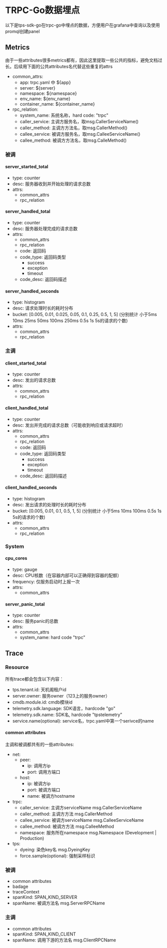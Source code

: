 # TRPC-Go数据埋点

以下是tps-sdk-go在trpc-go中埋点的数据，方便用户在grafana中查询以及使用promql创建panel

## Metrics

由于一些attributes很多metrics都有，因此这里提取一些公共的指标，避免文档过长。后续用下面的公共attributes名代替这些重复的attrs
* common_attrs:
    * app: trpc.yaml 中 ${app}
    * server: ${server}
    * namespace: ${namespace}
    * env_name: ${env_name}
    * container_name: ${container_name}
* rpc_relation:
    * system_name: 系统名称，hard code: "trpc"
    * caller_service: 主调方服务名，取msg.CallerServiceName()
    * caller_method: 主调方方法名，取msg.CallerMethod()
    * callee_service: 被调方服务名，取msg.CalleeServiceName()
    * callee_method: 被调方方法名，取msg.CalleMethod()

### 被调

#### server_started_total
* type: counter
* desc: 服务器收到并开始处理的请求总数
* attrs:
    * common_attrs
    * rpc_relation


#### server_handled_total
* type: counter
* desc: 服务器处理完成的请求总数
* attrs: 
    * common_attrs
    * rpc_relation
    * code: 返回码
    * code_type: 返回码类型
        * success
        * exception
        * timeout
    * code_desc: 返回码描述

#### server_handled_seconds
* type: histogram
* desc: 请求处理时长的耗时分布
* bucket: [0.005, 0.01, 0.025, 0.05, 0.1, 0.25, 0.5, 1, 5] (分别统计 小于5ms 10ms 25ms 50ms 100ms 250ms 0.5s 1s 5s的请求的个数)
* attrs:
    * common_attrs
    * rpc_relation

### 主调

#### client_started_total
* type: counter
* desc: 发出的请求总数
* attrs: 
    * common_attrs
    * rpc_relation

#### client_handled_total
* type: counter
* desc: 发出并完成的请求总数（可能收到响应或请求超时）
* attrs: 
    * common_attrs
    * rpc_relation
    * code: 返回码
    * code_type: 返回码类型
        * success
        * exception
        * timeout
    * code_desc: 返回码描述

#### client_handled_seconds
* type: histogram
* desc: 发出请求的处理时长的耗时分布
* bucket: [0.005, 0.01, 0.1, 0.5, 1, 5] (分别统计 小于5ms 10ms 100ms 0.5s 1s 5s的请求的个数)
* attrs:
    * common_attrs
    * rpc_relation

### System

#### cpu_cores
* type: gauge
* desc: CPU核数（在容器内部可以正确得到容器的配额）
* frequency: 仅服务启动时上报一次
* attrs:
    * common_attrs

#### server_panic_total
* type: counter
* desc: 服务panic的总数
* attrs:
    * common_attrs
    * system_name: hard code "trpc"


## Trace

### Resource
所有trace都会包含以下内容：

* tps.tenant.id: 天机阁租户id
* server.owner: 服务owner（123上的服务owner）
* cmdb.module.id: cmdb模块id
* telemetry.sdk.language: SDK语言，hardcode "go"
* telemetry.sdk.name: SDK名, hardcode "tpstelemetry"
* service.name(optional): service名，trpc.yaml中第一个serivce的name


#### common attributes
主调和被调都共有的一些attributes:
* net:
    * peer:
        * ip: 调用方ip
        * port: 调用方端口
    * host:
        * ip: 被调方ip
        * port: 被调方端口
        * name: 被调方hostname
* trpc:
    * caller_service: 主调方serviceName msg.CallerServiceName
    * caller_method: 主调方方法 msg.CallerMethod
    * callee_service: 被调方serviceName msg.CalleeServiceName
    * callee_method: 被调方方法 msg.CalleeMethod
    * namespace: 服务所在namespace msg.Namespace (Development | Production)
* tps:
    * dyeing: 染色key名 msg.DyeingKey
    * force.sample(optional): 强制采样标识



### 被调

* common attributes
* badage
* traceContext
* spanKind: SPAN_KIND_SERVER
* spanName: 被调方法名 msg.ServerRPCName

### 主调
* common attributes
* spanKind: SPAN_KIND_CLIENT
* spanName: 调用下游的方法名 msg.ClientRPCName
